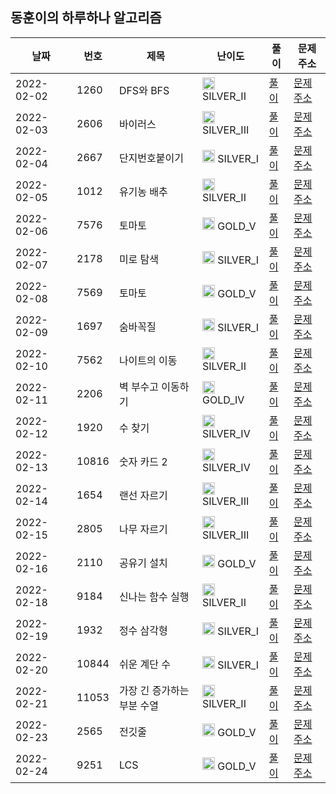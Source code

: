 
## 동훈이의 하루하나 알고리즘
|날짜|번호|제목|난이도|풀이|문제 주소|
|----|---|----|----|---|----|
|2022-02-02|1260|DFS와 BFS|<img src="https://static.solved.ac/tier_small/9.svg" width="20" height="20" /> SILVER_II|[풀이](https://github.com/AnA-algorithm/2021-algorithm-study/blob/main/신동훈/백준1260.java)|[문제 주소](https://www.acmicpc.net/problem/1260)|
|2022-02-03|2606|바이러스|<img src="https://static.solved.ac/tier_small/8.svg" width="20" height="20" /> SILVER_III|[풀이](https://github.com/AnA-algorithm/2021-algorithm-study/blob/main/신동훈/백준2606.java)|[문제 주소](https://www.acmicpc.net/problem/2606)|
|2022-02-04|2667|단지번호붙이기|<img src="https://static.solved.ac/tier_small/10.svg" width="20" height="20" /> SILVER_I|[풀이](https://github.com/AnA-algorithm/2021-algorithm-study/blob/main/신동훈/백준2667.java)|[문제 주소](https://www.acmicpc.net/problem/2667)|
|2022-02-05|1012|유기농 배추|<img src="https://static.solved.ac/tier_small/9.svg" width="20" height="20" /> SILVER_II|[풀이](https://github.com/AnA-algorithm/2021-algorithm-study/blob/main/신동훈/백준1012.java)|[문제 주소](https://www.acmicpc.net/problem/1012)|
|2022-02-06|7576|토마토|<img src="https://static.solved.ac/tier_small/11.svg" width="20" height="20" /> GOLD_V|[풀이](https://github.com/AnA-algorithm/2021-algorithm-study/blob/main/신동훈/백준7576.java)|[문제 주소](https://www.acmicpc.net/problem/7576)|
|2022-02-07|2178|미로 탐색|<img src="https://static.solved.ac/tier_small/10.svg" width="20" height="20" /> SILVER_I|[풀이](https://github.com/AnA-algorithm/2021-algorithm-study/blob/main/신동훈/백준2178.java)|[문제 주소](https://www.acmicpc.net/problem/2178)|
|2022-02-08|7569|토마토|<img src="https://static.solved.ac/tier_small/11.svg" width="20" height="20" /> GOLD_V|[풀이](https://github.com/AnA-algorithm/2021-algorithm-study/blob/main/신동훈/백준7569.java)|[문제 주소](https://www.acmicpc.net/problem/7569)|
|2022-02-09|1697|숨바꼭질|<img src="https://static.solved.ac/tier_small/10.svg" width="20" height="20" /> SILVER_I|[풀이](https://github.com/AnA-algorithm/2021-algorithm-study/blob/main/신동훈/백준1697.java)|[문제 주소](https://www.acmicpc.net/problem/1697)|
|2022-02-10|7562|나이트의 이동|<img src="https://static.solved.ac/tier_small/9.svg" width="20" height="20" /> SILVER_II|[풀이](https://github.com/AnA-algorithm/2021-algorithm-study/blob/main/신동훈/백준7562.java)|[문제 주소](https://www.acmicpc.net/problem/7562)|
|2022-02-11|2206|벽 부수고 이동하기|<img src="https://static.solved.ac/tier_small/12.svg" width="20" height="20" /> GOLD_IV|[풀이](https://github.com/AnA-algorithm/2021-algorithm-study/blob/main/신동훈//백준2206.java)|[문제 주소](https://www.acmicpc.net/problem/2206)|
|2022-02-12|1920|수 찾기|<img src="https://static.solved.ac/tier_small/7.svg" width="20" height="20" /> SILVER_IV|[풀이](https://github.com/AnA-algorithm/2021-algorithm-study/blob/main/신동훈//백준1920.java)|[문제 주소](https://www.acmicpc.net/problem/1920)|
|2022-02-13|10816|숫자 카드 2|<img src="https://static.solved.ac/tier_small/7.svg" width="20" height="20" /> SILVER_IV|[풀이](https://github.com/AnA-algorithm/2021-algorithm-study/blob/main/신동훈//백준10816.java)|[문제 주소](https://www.acmicpc.net/problem/10816)|
|2022-02-14|1654|랜선 자르기|<img src="https://static.solved.ac/tier_small/8.svg" width="20" height="20" /> SILVER_III|[풀이](https://github.com/AnA-algorithm/2021-algorithm-study/blob/main/신동훈//백준1654.java)|[문제 주소](https://www.acmicpc.net/problem/1654)|
|2022-02-15|2805|나무 자르기|<img src="https://static.solved.ac/tier_small/8.svg" width="20" height="20" /> SILVER_III|[풀이](https://github.com/AnA-algorithm/2021-algorithm-study/blob/main/신동훈//백준2805.java)|[문제 주소](https://www.acmicpc.net/problem/2805)|
|2022-02-16|2110|공유기 설치|<img src="https://static.solved.ac/tier_small/11.svg" width="20" height="20" /> GOLD_V|[풀이](https://github.com/AnA-algorithm/2021-algorithm-study/blob/main/신동훈//백준2110.java)|[문제 주소](https://www.acmicpc.net/problem/2110)|
|2022-02-18|9184|신나는 함수 실행|<img src="https://static.solved.ac/tier_small/9.svg" width="20" height="20" /> SILVER_II|[풀이](https://github.com/AnA-algorithm/2021-algorithm-study/blob/main/신동훈//백준9184.java)|[문제 주소](https://www.acmicpc.net/problem/9184)|
|2022-02-19|1932|정수 삼각형|<img src="https://static.solved.ac/tier_small/10.svg" width="20" height="20" /> SILVER_I|[풀이](https://github.com/AnA-algorithm/2021-algorithm-study/blob/main/신동훈//백준1932.java)|[문제 주소](https://www.acmicpc.net/problem/1932)|
|2022-02-20|10844|쉬운 계단 수|<img src="https://static.solved.ac/tier_small/10.svg" width="20" height="20" /> SILVER_I|[풀이](https://github.com/AnA-algorithm/2021-algorithm-study/blob/main/신동훈//백준10844.java)|[문제 주소](https://www.acmicpc.net/problem/10844)|
|2022-02-21|11053|가장 긴 증가하는 부분 수열|<img src="https://static.solved.ac/tier_small/9.svg" width="20" height="20" /> SILVER_II|[풀이](https://github.com/AnA-algorithm/2021-algorithm-study/blob/main/신동훈/dp/백준11053.java)|[문제 주소](https://www.acmicpc.net/problem/11053)|
|2022-02-23|2565|전깃줄|<img src="https://static.solved.ac/tier_small/11.svg" width="20" height="20" /> GOLD_V|[풀이](https://github.com/AnA-algorithm/2021-algorithm-study/blob/main/신동훈/단계별로_풀어보기/bfs와dfs/백준2565.java)|[문제 주소](https://www.acmicpc.net/problem/2565)|
|2022-02-24|9251|LCS|<img src="https://static.solved.ac/tier_small/11.svg" width="20" height="20" /> GOLD_V|[풀이](https://github.com/AnA-algorithm/2021-algorithm-study/blob/main/신동훈//백준9251.java)|[문제 주소](https://www.acmicpc.net/problem/9251)|
